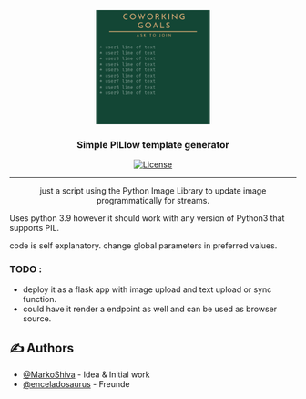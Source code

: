 <p align="center">
  <a href="" rel="noopener">
 <img width=200px height=200px src="./updated.png" alt="Project logo"></a>
</p>

<h3 align="center">Simple PILlow template generator</h3>

<div align="center">

[![License](https://img.shields.io/badge/license-MIT-blue.svg)](/LICENSE)

</div>

---

<p align="center"> just a script using the Python Image Library to update image programmatically for streams.
    <br> 
</p>



Uses python 3.9 however it should work with any version of Python3 that supports PIL.

code is self explanatory.
change global parameters in preferred values.


### TODO :
  - deploy it as a flask app with image upload and text upload or sync function.
  - could have it render a endpoint as well and can be used as browser source.

## ✍️ Authors <a name = "authors"></a>

- [@MarkoShiva](https://github.com/MarkoShiva) - Idea & Initial work
- [@enceladosaurus](https://github.com/enceladosaurus) - Freunde

